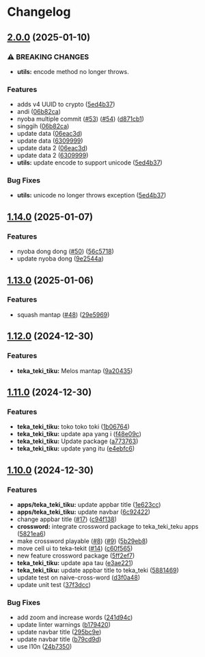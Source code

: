 # Changelog

## [2.0.0](https://github.com/andiasrafil/teka-teki-teku/compare/teka_teki_tiku@v1.14.0...teka_teki_tiku@v2.0.0) (2025-01-10)


### ⚠ BREAKING CHANGES

* **utils:** encode method no longer throws.

### Features

* adds v4 UUID to crypto ([5ed4b37](https://github.com/andiasrafil/teka-teki-teku/commit/5ed4b37ad098e52537b434435e2a842707bedbbf))
* andi ([06b82ca](https://github.com/andiasrafil/teka-teki-teku/commit/06b82ca682fd7e2e9e258414f93037d23fe17f47))
* nyoba multiple commit ([#53](https://github.com/andiasrafil/teka-teki-teku/issues/53)) ([#54](https://github.com/andiasrafil/teka-teki-teku/issues/54)) ([d871cb1](https://github.com/andiasrafil/teka-teki-teku/commit/d871cb1b2a4a3e78bc612296b1b107bc59b504c3))
* singgih ([06b82ca](https://github.com/andiasrafil/teka-teki-teku/commit/06b82ca682fd7e2e9e258414f93037d23fe17f47))
* update data ([06eac3d](https://github.com/andiasrafil/teka-teki-teku/commit/06eac3dc95d125215cfdb4785963ab71d69430f7))
* update data ([6309999](https://github.com/andiasrafil/teka-teki-teku/commit/6309999782729115a3793e1ccbb8dd1f4381675a))
* update data 2 ([06eac3d](https://github.com/andiasrafil/teka-teki-teku/commit/06eac3dc95d125215cfdb4785963ab71d69430f7))
* update data 2 ([6309999](https://github.com/andiasrafil/teka-teki-teku/commit/6309999782729115a3793e1ccbb8dd1f4381675a))
* **utils:** update encode to support unicode ([5ed4b37](https://github.com/andiasrafil/teka-teki-teku/commit/5ed4b37ad098e52537b434435e2a842707bedbbf))


### Bug Fixes

* **utils:** unicode no longer throws exception ([5ed4b37](https://github.com/andiasrafil/teka-teki-teku/commit/5ed4b37ad098e52537b434435e2a842707bedbbf))

## [1.14.0](https://github.com/andiasrafil/teka-teki-teku/compare/teka_teki_tiku@v1.13.0...teka_teki_tiku@v1.14.0) (2025-01-07)


### Features

* nyoba dong dong ([#50](https://github.com/andiasrafil/teka-teki-teku/issues/50)) ([56c5718](https://github.com/andiasrafil/teka-teki-teku/commit/56c57180d87616a02456dd98ad331f3c7e8a6273))
* update nyoba dong ([9e2544a](https://github.com/andiasrafil/teka-teki-teku/commit/9e2544a88c9508e0c42395bbd4b45689c8a359dd))

## [1.13.0](https://github.com/andiasrafil/teka-teki-teku/compare/teka_teki_tiku@v1.12.0...teka_teki_tiku@v1.13.0) (2025-01-06)


### Features

* squash mantap ([#48](https://github.com/andiasrafil/teka-teki-teku/issues/48)) ([29e5969](https://github.com/andiasrafil/teka-teki-teku/commit/29e59694344fdf1069f91a0812d98bc9379b484d))

## [1.12.0](https://github.com/andiasrafil/teka-teki-teku/compare/teka_teki_tiku@v1.11.0...teka_teki_tiku@v1.12.0) (2024-12-30)


### Features

* **teka_teki_tiku:** Melos mantap ([9a20435](https://github.com/andiasrafil/teka-teki-teku/commit/9a204354559de3ece56a6174d3f429d0784ee863))

## [1.11.0](https://github.com/andiasrafil/teka-teki-teku/compare/teka_teki_tiku@v1.10.0...teka_teki_tiku@v1.11.0) (2024-12-30)


### Features

* **teka_teki_tiku:** toko toko toki ([1b06764](https://github.com/andiasrafil/teka-teki-teku/commit/1b06764c492fdae6c506357e68744d5dbde03bef))
* **teka_teki_tiku:** update apa yang i ([f48e09c](https://github.com/andiasrafil/teka-teki-teku/commit/f48e09c2548e7416c3d5a145bf4dcd9fa4227278))
* **teka_teki_tiku:** Update package ([a773763](https://github.com/andiasrafil/teka-teki-teku/commit/a7737639005eca111960551610b1ff5f003a5429))
* **teka_teki_tiku:** update yang itu ([e4ebfc6](https://github.com/andiasrafil/teka-teki-teku/commit/e4ebfc6649e9ae5affe2bb45c7032025cd728cd1))

## [1.10.0](https://github.com/andiasrafil/teka-teki-teku/compare/teka_teki_tiku-v1.9.0...teka_teki_tiku@v1.10.0) (2024-12-30)


### Features

* **apps/teka_teki_tiku:** update appbar title ([1e623cc](https://github.com/andiasrafil/teka-teki-teku/commit/1e623cc1963c77947b2c9e800b99d576f495f259))
* **apps/teka_teki_tiku:** update navbar ([6c92422](https://github.com/andiasrafil/teka-teki-teku/commit/6c92422171b2dadacb1a330d73e155848418458e))
* change appbar title ([#17](https://github.com/andiasrafil/teka-teki-teku/issues/17)) ([c94f138](https://github.com/andiasrafil/teka-teki-teku/commit/c94f1380ef3016cab203d711b6889f26f4dfeff6))
* **crossword:** integrate crossword package to teka_teki_teku apps ([5821ea6](https://github.com/andiasrafil/teka-teki-teku/commit/5821ea6a94e8604f74cfb3fabb56dc5827fc2c29))
* make crossword playable ([#8](https://github.com/andiasrafil/teka-teki-teku/issues/8)) ([#9](https://github.com/andiasrafil/teka-teki-teku/issues/9)) ([5b29eb8](https://github.com/andiasrafil/teka-teki-teku/commit/5b29eb823f1eb98afee6fe4a04089011ed28e484))
* move cell ui to teka-tekit ([#14](https://github.com/andiasrafil/teka-teki-teku/issues/14)) ([c60f565](https://github.com/andiasrafil/teka-teki-teku/commit/c60f565a8288d7c4ecf9ef02108eb11abcd301a1))
* new feature crossword package ([5ff2ef7](https://github.com/andiasrafil/teka-teki-teku/commit/5ff2ef79931c0389e03cf91a29f7cfbbd59e556c))
* **teka_teki_tiku:** update apa tau ([e3ae221](https://github.com/andiasrafil/teka-teki-teku/commit/e3ae2218bc1231a0fbc49ba4ecd4ad8cc48a5a89))
* **teka_teki_tiku:** update appbar title to teka_teki ([5881469](https://github.com/andiasrafil/teka-teki-teku/commit/58814694740f7c021a754e6e86c16c388518651a))
* update test on naive-cross-word ([d3f0a48](https://github.com/andiasrafil/teka-teki-teku/commit/d3f0a48dfcadd390741c12198193d02f0ac4e48e))
* update unit test ([37f3dcc](https://github.com/andiasrafil/teka-teki-teku/commit/37f3dcc0f482b36dd9b26e1d7efa68d5c5c49c7d))


### Bug Fixes

* add zoom and increase words ([241d94c](https://github.com/andiasrafil/teka-teki-teku/commit/241d94cdee18b94391dfea07e532e1d560d56af2))
* update linter warnings ([b179420](https://github.com/andiasrafil/teka-teki-teku/commit/b179420ffbc283aa18b8dd0d9bd0fa8a333d92b3))
* update navbar title ([295bc9e](https://github.com/andiasrafil/teka-teki-teku/commit/295bc9ed669688d04e2e4aaf4c2a6f41c9064509))
* update navbar title ([b79cd9d](https://github.com/andiasrafil/teka-teki-teku/commit/b79cd9d78d482f729eeff80d77afd485bee4e5b6))
* use l10n ([24b7350](https://github.com/andiasrafil/teka-teki-teku/commit/24b735079db5f499e9cf02c461bf6e2d2d0398c1))
